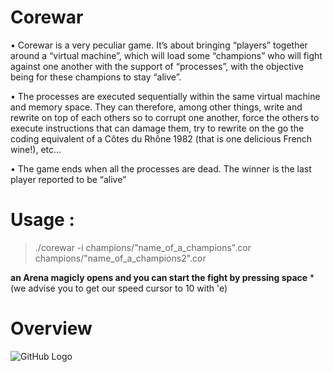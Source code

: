 # Corewar

• Corewar is a very peculiar game. It’s about bringing “players” together around a
“virtual machine”, which will load some “champions” who will fight against one another with the support of “processes”, with the objective being for these champions
to stay “alive”.

• The processes are executed sequentially within the same virtual machine and memory space. They can therefore, among other things, write and rewrite on top of
each others so to corrupt one another, force the others to execute instructions that
can damage them, try to rewrite on the go the coding equivalent of a Côtes du
Rhône 1982 (that is one delicious French wine!), etc...

• The game ends when all the processes are dead. The winner is the last player
reported to be “alive”

# Usage :

> ./corewar -i champions/"name_of_a_champions".cor champions/"name_of_a_champions2".cor

**an Arena magicly opens and you can start the fight by pressing space**
*(we advise you to get our speed cursor to 10 with 'e)

# Overview

![GitHub Logo](ezgif.com-video-to-gif.gif)
